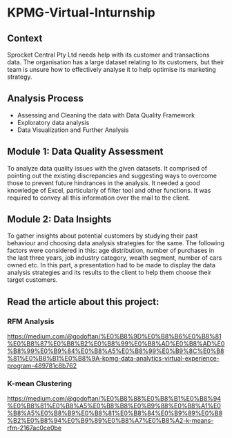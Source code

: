 # KPMG-Virtual-Inturnship
## Context
Sprocket Central Pty Ltd needs help with its customer and transactions data. The organisation has a large dataset relating to its customers, but their team is unsure how to effectively analyse it to help optimise its marketing strategy. 


## Analysis Process
- Assessing and Cleaning the data with Data Quality Framework
- Exploratory data analysis
- Data Visualization and Further Analysis

## Module 1: Data Quality Assessment 
To analyze data quality issues with the given datasets. It comprised of pointing out the existing discrepancies and suggesting ways to overcome those to prevent future hindrances in the analysis. It needed a good knowledge of Excel, particularly of filter tool and other functions. It was required to convey all this information over the mail to the client.


## Module 2: Data Insights
To gather insights about potential customers by studying their past behaviour and choosing data analysis strategies for the same. The following factors were considered in this: age distribution, number of purchases in the last three years, job industry category, wealth segment, number of cars owned etc. In this part, a presentation had to be made to display the data analysis strategies and its results to the client to help them choose their target customers.


## Read the article about this project:
### RFM Analysis
https://medium.com/@godoftan/%E0%B8%9D%E0%B8%B6%E0%B8%81%E0%B8%87%E0%B8%B2%E0%B8%99%E0%B8%AD%E0%B8%AD%E0%B8%99%E0%B9%84%E0%B8%A5%E0%B8%99%E0%B9%8C%E0%B8%81%E0%B8%B1%E0%B8%9A-kpmg-data-analytics-virtual-experience-program-489781c8b762
### K-mean Clustering
https://medium.com/@godoftan/%E0%B8%88%E0%B8%B1%E0%B8%94%E0%B8%81%E0%B8%A5%E0%B8%B8%E0%B9%88%E0%B8%A1%E0%B8%A5%E0%B8%B9%E0%B8%81%E0%B8%84%E0%B9%89%E0%B8%B2%E0%B8%94%E0%B9%89%E0%B8%A7%E0%B8%A2-k-means-rfm-2167ac0ce0be
